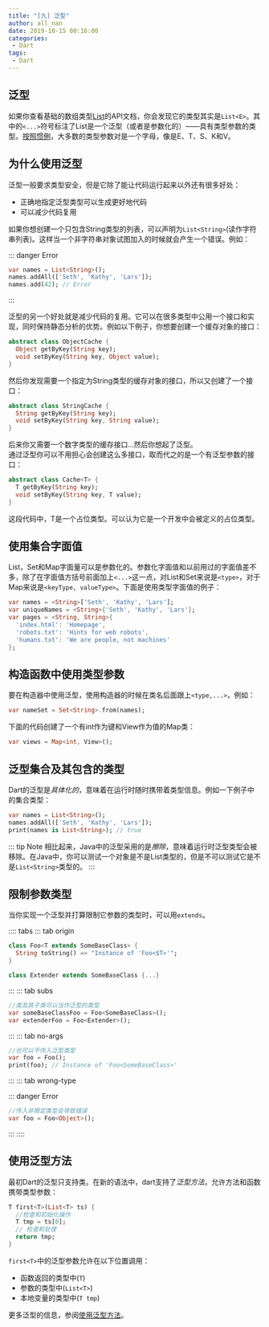 ```yaml
---
title: "[九] 泛型"
author: all_nan
date: 2019-10-15 00:16:00
categories: 
 - Dart
tags: 
 - Dart
---
```


## 泛型

如果你查看基础的数组类型[List](https://api.dart.dev/stable/dart-core/List-class.html)的API文档，你会发现它的类型其实是`List<E>`。其中的`<...>`符号标注了List是一个泛型（或者是参数化的）——具有类型参数的类型。[按照惯例](https://dart.dev/guides/language/effective-dart/design#do-follow-existing-mnemonic-conventions-when-naming-type-parameters)，大多数的类型参数对是一个字母，像是E、T、S、K和V。

## 为什么使用泛型

泛型一般要求类型安全，但是它除了能让代码运行起来以外还有很多好处：

- 正确地指定泛型类型可以生成更好地代码
- 可以减少代码复用

如果你想创建一个只包含String类型的列表，可以声明为`List<String>`(读作字符串列表)。这样当一个非字符串对象试图加入的时候就会产生一个错误。例如：

::: danger Error

```Dart {3}
var names = List<String>();
names.addAll(['Seth', 'Kathy', 'Lars']);
names.add(42); // Error
```

:::

泛型的另一个好处就是减少代码的复用。它可以在很多类型中公用一个接口和实现，同时保持静态分析的优势。例如以下例子，你想要创建一个缓存对象的接口：

```Dart
abstract class ObjectCache {
  Object getByKey(String key);
  void setByKey(String key, Object value);
}
```

然后你发现需要一个指定为String类型的缓存对象的接口，所以又创建了一个接口：

```Dart
abstract class StringCache {
  String getByKey(String key);
  void setByKey(String key, String value);
}
```

后来你又需要一个数字类型的缓存接口...然后你想起了泛型。  
通过泛型你可以不用担心会创建这么多接口，取而代之的是一个有泛型参数的接口：

```Dart
abstract class Cache<T> {
  T getByKey(String key);
  void setByKey(String key, T value);
}
```

这段代码中，T是一个占位类型。可以认为它是一个开发中会被定义的占位类型。

## 使用集合字面值

List，Set和Map字面量可以是参数化的。参数化字面值和以前用过的字面值差不多，除了在字面值方括号前面加上`<...>`这一点，对List和Set来说是`<type>`，对于Map来说是`<keyType, valueType>`。下面是使用类型字面值的例子：

```Dart
var names = <String>['Seth', 'Kathy', 'Lars'];
var uniqueNames = <String>{'Seth', 'Kathy', 'Lars'};
var pages = <String, String>{
  'index.html': 'Homepage',
  'robots.txt': 'Hints for web robots',
  'humans.txt': 'We are people, not machines'
};
```

## 构造函数中使用类型参数

要在构造器中使用泛型，使用构造器的时候在类名后面跟上`<type,...>`，例如：

```Dart
var nameSet = Set<String>.from(names);
```

下面的代码创建了一个有int作为键和View作为值的Map类：

```Dart
var views = Map<int, View>();
```

## 泛型集合及其包含的类型

Dart的泛型是*具体化的*，意味着在运行时随时携带着类型信息。例如一下例子中的集合类型：

```Dart
var names = List<String>();
names.addAll(['Seth', 'Kathy', 'Lars']);
print(names is List<String>); // true
```

::: tip Note
相比起来，Java中的泛型采用的是*擦除*，意味着运行时泛型类型会被移除。在Java中，你可以测试一个对象是不是List类型的，但是不可以测试它是不是`List<String>`类型的。
:::

## 限制参数类型

当你实现一个泛型并打算限制它参数的类型时，可以用`extends`。

:::: tabs
::: tab origin

``` Dart
class Foo<T extends SomeBaseClass> {
  String toString() => "Instance of 'Foo<$T>'";
}

class Extender extends SomeBaseClass {...}
```

:::
::: tab subs

``` Dart
//类及其子类可以当作泛型的类型
var someBaseClassFoo = Foo<SomeBaseClass>();
var extenderFoo = Foo<Extender>();
```

:::
::: tab no-args

``` Dart
//也可以不传入泛型类型
var foo = Foo();
print(foo); // Instance of 'Foo<SomeBaseClass>'
```

:::
::: tab wrong-type

::: danger Error

``` Dart
//传入非限定类型会导致错误
var foo = Foo<Object>();
```

:::
::::

## 使用泛型方法

最初Dart的泛型只支持类。在新的语法中，dart支持了*泛型方法*，允许方法和函数携带类型参数：

```Dart
T first<T>(List<T> ts) {
  //检查和初始化操作
  T tmp = ts[0];
  // 检查和处理
  return tmp;
}
```

`first<T>`中的泛型参数允许在以下位置调用：

- 函数返回的类型中(`T`)
- 参数的类型中(`List<T>`)
- 本地变量的类型中(`T tmp`)

更多泛型的信息，参阅[使用泛型方法](https://github.com/dart-lang/sdk/blob/master/pkg/dev_compiler/doc/GENERIC_METHODS.md)。

